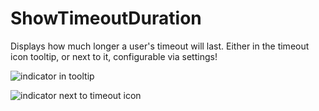 # ShowTimeoutDuration

Displays how much longer a user's timeout will last.
Either in the timeout icon tooltip, or next to it, configurable via settings!

![indicator in tooltip](https://github.com/Tally-gay/Tallycord/assets/45497981/606588a3-2646-40d9-8800-b6307f650136)

![indicator next to timeout icon](https://github.com/Tally-gay/Tallycord/assets/45497981/ab9d2101-0fdc-4143-9310-9488f056eeee)
